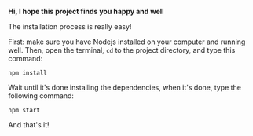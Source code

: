**Hi, I hope this project finds you happy and well**

The installation process is really easy!

First: make sure you have Nodejs installed on your computer and running well. 
Then, open the terminal, `cd` to the project directory, and type this command:

    npm install

Wait until it's done installing the dependencies, when it's done, type the following command:

    npm start
And that's it!
